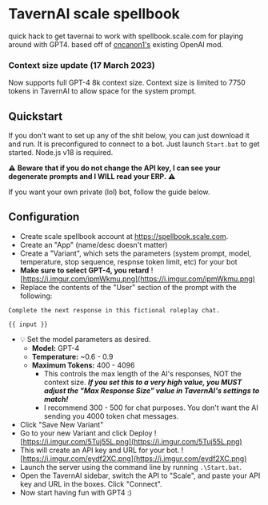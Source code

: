 # TavernAI scale spellbook
quick hack to get tavernai to work with spellbook.scale.com for playing around with GPT4. based off of [cncanon1's](https://github.com/CncAnon1/) existing OpenAI mod.

### **Context size update (17 March 2023)** 
Now supports full GPT-4 8k context size.  Context size is limited to 7750 tokens in TavernAI to allow space for the system prompt.

## Quickstart
If you don't want to set up any of the shit below, you can just download it and run. It is preconfigured to connect to a bot.  Just launch `Start.bat` to get started.  Node.js v18 is required. 

⚠️ **Beware that if you do not change the API key, I can see your degenerate prompts and I WILL read your ERP.** ⚠️ 

If you want your own private (lol) bot, follow the guide below.

## Configuration
- Create scale spellbook account at https://spellbook.scale.com.
- Create an "App" (name/desc doesn't matter)
- Create a "Variant", which sets the parameters (system prompt, model, temperature, stop sequence, respnse token limit, etc) for your bot
- **Make sure to select GPT-4, you retard**
![https://i.imgur.com/ipmWkmu.png](https://i.imgur.com/ipmWkmu.png)
- Replace the contents of the "User" section of the prompt with the following:
```
Complete the next response in this fictional roleplay chat.

{{ input }}
```
- 💡 Set the model parameters as desired.
  - **Model:** GPT-4
  - **Temperature:** ~0.6 - 0.9
  - **Maximum Tokens:** 400 - 4096
    - This controls the max length of the AI's responses, NOT the context size. ***If you set this to a very high value, you MUST adjust the "Max Response Size" value in TavernAI's settings to match!***
    - I recommend 300 - 500 for chat purposes. You don't want the AI sending you 4000 token chat messages.
- Click "Save New Variant"
- Go to your new Variant and click Deploy
![https://i.imgur.com/5Tuj55L.png](https://i.imgur.com/5Tuj55L.png)
- This will create an API key and URL for your bot.
![https://i.imgur.com/eydf2XC.png](https://i.imgur.com/eydf2XC.png)
- Launch the server using the command line by running `.\Start.bat`.
- Open the TavernAI sidebar, switch the API to "Scale", and paste your API key and URL in the boxes. Click "Connect".
- Now start having fun with GPT4 :)
